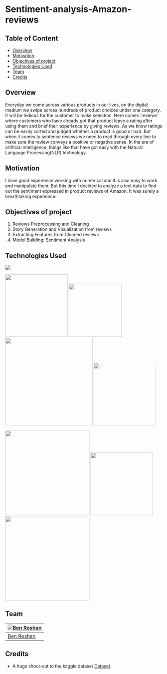 # Sentiment-analysis-Amazon-reviews

## Table of Content
  * [Overview](#overview)
  * [Motivation](#motivation)
  * [Objectives of project](#objectives-of-project)
  * [Technologies Used](#technologies-used)
  * [Team](#team)
  * [Credits](#credits)
## Overview
Everyday we come across various products in our lives, on the digital medium we swipe across hundreds of product choices under one category. It will be tedious for the customer to make selection. Here comes 'reviews' where customers who have already got that product leave a rating after using them and brief their experience by giving reviews. As we know ratings can be easily sorted and judged whether a product is good or bad. But when it comes to sentence reviews we need to read through every line to make sure the review conveys a positive or negative sense. In the era of artificial intelligence, things like that have got easy with the Natural Langauge Processing(NLP) technology.

## Motivation
I have good experience working with numerical and it is also easy to work and manipulate them. But this time I decided to analyze a text data to find out the sentiment expressed in product reviews of Amazon. It was surely a breathtaking experience.

## Objectives of project
1. Reviews Preprocessing and Cleaning
2. Story Generation and Visualization from reviews
3. Extracting Features from Cleaned reviews
4. Model Building: Sentiment Analysis

## Technologies Used
![](https://forthebadge.com/images/badges/made-with-python.svg)

[<img target="_blank" src="https://scikit-learn.org/stable/_static/scikit-learn-logo-small.png" width=200>](https://scikit-learn.org/stable/#) [<img target="_blank" src="https://discoversdkcdn.azureedge.net/runtimecontent/companyfiles/6976/3404/thumbnail.png?v131360183399041689" width=170>](https://seaborn.pydata.org/) [<img target="_blank" src="https://upload.wikimedia.org/wikipedia/commons/thumb/3/37/Plotly-logo-01-square.png/1200px-Plotly-logo-01-square.png" width=280>](https://plotly.com/) [<img target="_blank" src="https://matplotlib.org/_static/logo2_compressed.svg" width=200>](https://matplotlib.org/) 

[<img target="_blank" src="https://i.redd.it/c6h7rok9c2v31.jpg" width=270>](https://pandas.pydata.org/) [<img target="_blank" src="https://upload.wikimedia.org/wikipedia/commons/thumb/1/1a/NumPy_logo.svg/1280px-NumPy_logo.svg.png" width=200>](https://numpy.org/)
[<img target="_blank" src="https://miro.medium.com/max/418/1*WssnLJ__IAUURwqms-I8LA.png" width=270>](https://towardsdatascience.com/natural-language-processing-nlp-for-electronic-health-record-ehr-part-i-4cb1d4c2f24b)

## Team
[![Ben Roshan](https://avatars3.githubusercontent.com/u/62639456?s=460&u=2f7454bee8febbbeb84a2d2111523815a1f809cb&v=4)](https://www.linkedin.com/in/benroshan100/) |
-|
[Ben Roshan](https://www.linkedin.com/in/benroshan100/) |)

## Credits
- A huge shout-out to the kaggle dataset [Dataset](https://www.kaggle.com/eswarchandt/amazon-music-reviews).


